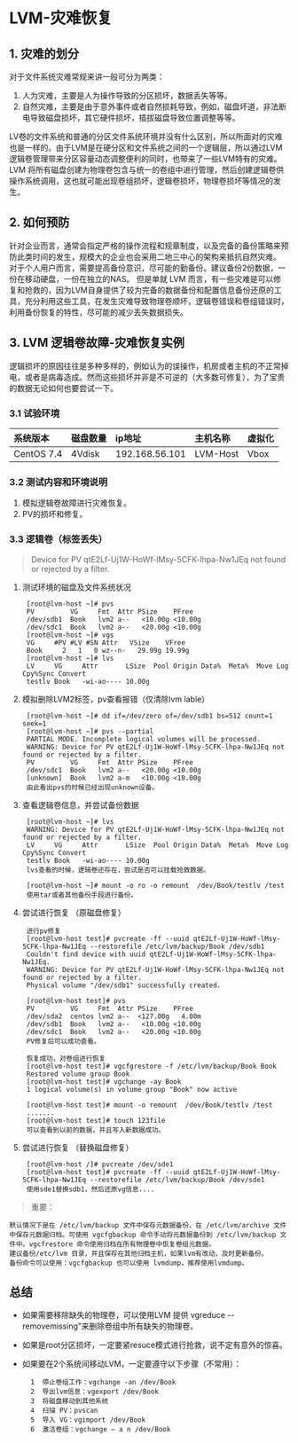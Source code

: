 # LVM-灾难恢复

## 1. 灾难的划分
对于文件系统灾难常规来讲一般可分为两类：
1. 人为灾难，主要是人为操作导致的分区损坏，数据丢失等等。
2. 自然灾难，主要是由于意外事件或者自然损耗导致，例如，磁盘坏道，非法断电导致磁盘损坏，其它硬件损坏，插拔磁盘导致位置调整等等。

LV卷的文件系统和普通的分区文件系统环境并没有什么区别，所以所面对的灾难也是一样的。由于LVM是在硬分区和文件系统之间的一个逻辑层，所以通过LVM逻辑卷管理带来分区容量动态调整便利的同时，也带来了一些LVM特有的灾难。LVM 将所有磁盘创建为物理卷包含与统一的卷组中进行管理，然后创建逻辑卷供操作系统调用，这也就可能出现卷组损坏，逻辑卷损坏，物理卷损坏等情况的发生。

## 2. 如何预防
针对企业而言，通常会指定严格的操作流程和规章制度，以及完备的备份策略来预防此类时间的发生，规模大的企业也会采用二地三中心的架构来抵抗自然灾难。
对于个人用户而言，需要提高备份意识，尽可能的勤备份。建议备份2份数据，一份在移动硬盘，一份在独立的NAS。
但是单就 LVM 而言，有一些灾难是可以修复和抢救的，因为LVM自身提供了较为完备的数据备份和配置信息备份还原的工具，充分利用这些工具，在发生灾难导致物理卷顺坏，逻辑卷错误和卷组错误时，利用备份恢复的特性，尽可能的减少丢失数据损失。

## 3. LVM 逻辑卷故障-灾难恢复实例

逻辑损坏的原因往往是多种多样的，例如认为的误操作，机房或者主机的不正常掉电，或者是病毒造成。然而这些损坏并非是不可逆的（大多数可修复），为了宝贵的数据无论如何也要尝试一下。

### 3.1 试验环境
|系统版本|磁盘数量|ip地址|主机名称|虚拟化|
|:---|:---|:---|:---|:---|
|CentOS 7.4|4Vdisk|192.168.56.101|LVM-Host|Vbox|

### 3.2 测试内容和环境说明
1. 模拟逻辑卷故障进行灾难恢复。
2. PV的损坏和修复。

### 3.3 逻辑卷（标签丢失）
>Device for PV qtE2Lf-Uj1W-HoWf-lMsy-5CFK-lhpa-Nw1JEq not found or rejected by a filter.
1. 测试环境的磁盘及文件系统状况

        [root@lvm-host ~]# pvs
        PV         VG     Fmt  Attr PSize    PFree
        /dev/sdb1  Book   lvm2 a--   <10.00g <10.00g
        /dev/sdc1  Book   lvm2 a--   <20.00g <10.00g
        [root@lvm-host ~]# vgs
        VG     #PV #LV #SN Attr   VSize    VFree
        Book     2   1   0 wz--n-   29.99g 19.99g
        [root@lvm-host ~]# lvs
        LV     VG     Attr       LSize  Pool Origin Data%  Meta%  Move Log Cpy%Sync Convert
        testlv Book   -wi-ao---- 10.00g
2. 模拟删除LVM2标签，pv查看报错（仅清除lvm lable）

        [root@lvm-host ~]# dd if=/dev/zero of=/dev/sdb1 bs=512 count=1 seek=1
        [root@lvm-host ~]# pvs --partial
        PARTIAL MODE. Incomplete logical volumes will be processed.
        WARNING: Device for PV qtE2Lf-Uj1W-HoWf-lMsy-5CFK-lhpa-Nw1JEq not found or rejected by a filter.
        PV         VG     Fmt  Attr PSize    PFree
        /dev/sdc1  Book   lvm2 a--   <20.00g <10.00g
        [unknown]  Book   lvm2 a-m   <10.00g <10.00g
        由此看出pvs的时候已经出现unknown设备。

3. 查看逻辑卷信息，并尝试备份数据

        [root@lvm-host ~]# lvs
        WARNING: Device for PV qtE2Lf-Uj1W-HoWf-lMsy-5CFK-lhpa-Nw1JEq not found or rejected by a filter.
        LV     VG     Attr       LSize  Pool Origin Data%  Meta%  Move Log Cpy%Sync Convert
        testlv Book   -wi-ao---- 10.00g
        lvs查看的时候，逻辑卷还存在，尝试是否可以挂载抢救数据。

        [root@lvm-host ~]# mount -o ro -o remount  /dev/Book/testlv /test
        使用tar或者其他备份手段进行备份。

4. 尝试进行恢复 （原磁盘修复）

        进行pv修复
        [root@lvm-host test]# pvcreate -ff --uuid qtE2Lf-Uj1W-HoWf-lMsy-5CFK-lhpa-Nw1JEq --restorefile /etc/lvm/backup/Book /dev/sdb1
        Couldn't find device with uuid qtE2Lf-Uj1W-HoWf-lMsy-5CFK-lhpa-Nw1JEq.
        WARNING: Device for PV qtE2Lf-Uj1W-HoWf-lMsy-5CFK-lhpa-Nw1JEq not found or rejected by a filter.
        Physical volume "/dev/sdb1" successfully created.
        
        [root@lvm-host test]# pvs
        PV         VG     Fmt  Attr PSize    PFree
        /dev/sda2  centos lvm2 a--  <127.00g   4.00m
        /dev/sdb1  Book   lvm2 a--   <10.00g <10.00g
        /dev/sdc1  Book   lvm2 a--   <20.00g <10.00g
        PV修复后可以成功查看。

        恢复成功，对卷组进行恢复
        [root@lvm-host test]# vgcfgrestore -f /etc/lvm/backup/Book Book
        Restored volume group Book
        [root@lvm-host test]# vgchange -ay Book
        1 logical volume(s) in volume group "Book" now active

        [root@lvm-host test]# mount -o remount  /dev/Book/testlv /test
        .......
        [root@lvm-host test]# touch 123file
        可以查看到以前的数据，并且写入新数据成功。

5. 尝试进行恢复 （替换磁盘修复）

        [root@lvm-host /]# pvcreate /dev/sde1
        [root@lvm-host test]# pvcreate -ff --uuid qtE2Lf-Uj1W-HoWf-lMsy-5CFK-lhpa-Nw1JEq --restorefile /etc/lvm/backup/Book /dev/sde1
        使用sde1替换sdb1，然后还原vg信息....

>重要：

    默认情况下是在 /etc/lvm/backup 文件中保存元数据备份，在 /etc/lvm/archive 文件中保存元数据归档。可使用 vgcfgbackup 命令手动将元数据备份到 /etc/lvm/backup 文件中。vgcfrestore 命令使用归档在所有物理卷中恢复卷组元数据。 
    建议备份/etc/lvm 目录，并且保存在其他归档主机，如果lvm有改动，及时更新备份。
    备份命令可以使用：vgcfgbackup 也可以使用 lvmdump，推荐使用lvmdump。

## 总结
* 如果需要移除缺失的物理卷，可以使用LVM 提供 vgreduce --removemissing”来删除卷组中所有缺失的物理卷。
* 如果是root分区损坏，一定要紧resuce模式进行抢救，说不定有意外的惊喜。
* 如果要在2个系统间移动LVM，一定要遵守以下步骤（不常用）：

        1  停止卷组工作：vgchange -an /dev/Book
        2  导出lvm信息：vgexport /dev/Book
        3  将磁盘移动到其他系统
        4  扫描 PV：pvscan
        5  导入 VG：vgimport /dev/Book
        6  激活卷组：vgchange – a n /dev/Book

